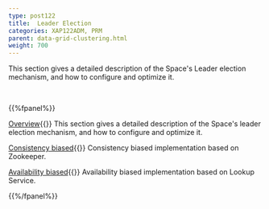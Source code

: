 ```yaml
---
type: post122
title:  Leader Election
categories: XAP122ADM, PRM
parent: data-grid-clustering.html
weight: 700
---
```




This section gives a detailed description of the Space's Leader election mechanism, and how to configure and optimize it.

<br>

{{%fpanel%}}

[Overview](./leader-election-overview.html){{<wbr>}}
This section gives a detailed description of the Space's leader election mechanism, and how to configure and optimize it.

[Consistency biased](./leader-election-consistency-biased.html){{<wbr>}}
Consistency biased implementation based on Zookeeper.

[Availability biased](./leader-election-availability-biased.html){{<wbr>}}
Availability biased implementation based on Lookup Service.

{{%/fpanel%}}


















